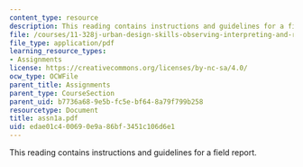 ```yaml
---
content_type: resource
description: This reading contains instructions and guidelines for a field report.
file: /courses/11-328j-urban-design-skills-observing-interpreting-and-representing-the-city-fall-2004/edae01c400690e9a86bf3451c106d6e1_assn1a.pdf
file_type: application/pdf
learning_resource_types:
- Assignments
license: https://creativecommons.org/licenses/by-nc-sa/4.0/
ocw_type: OCWFile
parent_title: Assignments
parent_type: CourseSection
parent_uid: b7736a68-9e5b-fc5e-bf64-8a79f799b258
resourcetype: Document
title: assn1a.pdf
uid: edae01c4-0069-0e9a-86bf-3451c106d6e1
---
```

This reading contains instructions and guidelines for a field report.